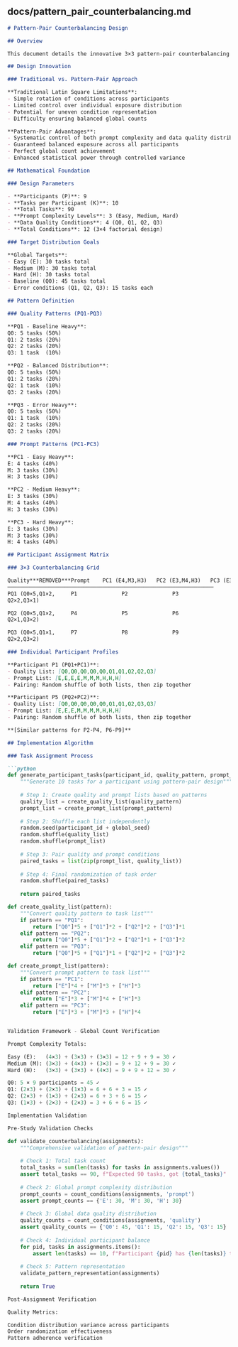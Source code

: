 ## docs/pattern_pair_counterbalancing.md

````markdown
# Pattern-Pair Counterbalancing Design

## Overview

This document details the innovative 3×3 pattern-pair counterbalancing design used in the human study component of the manufacturing data assistant research. This approach provides superior experimental control compared to traditional Latin square designs.

## Design Innovation

### Traditional vs. Pattern-Pair Approach

**Traditional Latin Square Limitations**:
- Simple rotation of conditions across participants
- Limited control over individual exposure distribution
- Potential for uneven condition representation
- Difficulty ensuring balanced global counts

**Pattern-Pair Advantages**:
- Systematic control of both prompt complexity and data quality distributions
- Guaranteed balanced exposure across all participants
- Perfect global count achievement
- Enhanced statistical power through controlled variance

## Mathematical Foundation

### Design Parameters

- **Participants (P)**: 9
- **Tasks per Participant (K)**: 10
- **Total Tasks**: 90
- **Prompt Complexity Levels**: 3 (Easy, Medium, Hard)
- **Data Quality Conditions**: 4 (Q0, Q1, Q2, Q3)
- **Total Conditions**: 12 (3×4 factorial design)

### Target Distribution Goals

**Global Targets**:
- Easy (E): 30 tasks total
- Medium (M): 30 tasks total  
- Hard (H): 30 tasks total
- Baseline (Q0): 45 tasks total
- Error conditions (Q1, Q2, Q3): 15 tasks each

## Pattern Definition

### Quality Patterns (PQ1-PQ3)

**PQ1 - Baseline Heavy**:
Q0: 5 tasks (50%)
Q1: 2 tasks (20%)
Q2: 2 tasks (20%)
Q3: 1 task  (10%)

**PQ2 - Balanced Distribution**:
Q0: 5 tasks (50%)
Q1: 2 tasks (20%)
Q2: 1 task  (10%)
Q3: 2 tasks (20%)

**PQ3 - Error Heavy**:
Q0: 5 tasks (50%)
Q1: 1 task  (10%)
Q2: 2 tasks (20%)
Q3: 2 tasks (20%)

### Prompt Patterns (PC1-PC3)

**PC1 - Easy Heavy**:
E: 4 tasks (40%)
M: 3 tasks (30%)
H: 3 tasks (30%)

**PC2 - Medium Heavy**:
E: 3 tasks (30%)
M: 4 tasks (40%)
H: 3 tasks (30%)

**PC3 - Hard Heavy**:
E: 3 tasks (30%)
M: 3 tasks (30%)
H: 4 tasks (40%)

## Participant Assignment Matrix

### 3×3 Counterbalancing Grid

Quality***REMOVED***Prompt    PC1 (E4,M3,H3)   PC2 (E3,M4,H3)   PC3 (E3,M3,H4)
─────────────────────────────────────────────────────────────────
PQ1 (Q0×5,Q1×2,     P1              P2              P3
Q2×2,Q3×1)

PQ2 (Q0×5,Q1×2,     P4              P5              P6
Q2×1,Q3×2)

PQ3 (Q0×5,Q1×1,     P7              P8              P9
Q2×2,Q3×2)

### Individual Participant Profiles

**Participant P1 (PQ1+PC1)**:
- Quality List: [Q0,Q0,Q0,Q0,Q0,Q1,Q1,Q2,Q2,Q3]
- Prompt List: [E,E,E,E,M,M,M,H,H,H]
- Pairing: Random shuffle of both lists, then zip together

**Participant P5 (PQ2+PC2)**:
- Quality List: [Q0,Q0,Q0,Q0,Q0,Q1,Q1,Q2,Q3,Q3]
- Prompt List: [E,E,E,M,M,M,M,H,H,H]
- Pairing: Random shuffle of both lists, then zip together

**[Similar patterns for P2-P4, P6-P9]**

## Implementation Algorithm

### Task Assignment Process

```python
def generate_participant_tasks(participant_id, quality_pattern, prompt_pattern):
    """Generate 10 tasks for a participant using pattern-pair design"""
    
    # Step 1: Create quality and prompt lists based on patterns
    quality_list = create_quality_list(quality_pattern)
    prompt_list = create_prompt_list(prompt_pattern)
    
    # Step 2: Shuffle each list independently
    random.seed(participant_id + global_seed)
    random.shuffle(quality_list)
    random.shuffle(prompt_list)
    
    # Step 3: Pair quality and prompt conditions
    paired_tasks = list(zip(prompt_list, quality_list))
    
    # Step 4: Final randomization of task order
    random.shuffle(paired_tasks)
    
    return paired_tasks

def create_quality_list(pattern):
    """Convert quality pattern to task list"""
    if pattern == "PQ1":
        return ["Q0"]*5 + ["Q1"]*2 + ["Q2"]*2 + ["Q3"]*1
    elif pattern == "PQ2":
        return ["Q0"]*5 + ["Q1"]*2 + ["Q2"]*1 + ["Q3"]*2
    elif pattern == "PQ3":
        return ["Q0"]*5 + ["Q1"]*1 + ["Q2"]*2 + ["Q3"]*2

def create_prompt_list(pattern):
    """Convert prompt pattern to task list"""
    if pattern == "PC1":
        return ["E"]*4 + ["M"]*3 + ["H"]*3
    elif pattern == "PC2":
        return ["E"]*3 + ["M"]*4 + ["H"]*3
    elif pattern == "PC3":
        return ["E"]*3 + ["M"]*3 + ["H"]*4


Validation Framework - Global Count Verification

Prompt Complexity Totals:

Easy (E):   (4×3) + (3×3) + (3×3) = 12 + 9 + 9 = 30 ✓
Medium (M): (3×3) + (4×3) + (3×3) = 9 + 12 + 9 = 30 ✓  
Hard (H):   (3×3) + (3×3) + (4×3) = 9 + 9 + 12 = 30 ✓

Q0: 5 × 9 participants = 45 ✓
Q1: (2×3) + (2×3) + (1×3) = 6 + 6 + 3 = 15 ✓
Q2: (2×3) + (1×3) + (2×3) = 6 + 3 + 6 = 15 ✓
Q3: (1×3) + (2×3) + (2×3) = 3 + 6 + 6 = 15 ✓

Implementation Validation

Pre-Study Validation Checks

def validate_counterbalancing(assignments):
    """Comprehensive validation of pattern-pair design"""
    
    # Check 1: Total task count
    total_tasks = sum(len(tasks) for tasks in assignments.values())
    assert total_tasks == 90, f"Expected 90 tasks, got {total_tasks}"
    
    # Check 2: Global prompt complexity distribution
    prompt_counts = count_conditions(assignments, 'prompt')
    assert prompt_counts == {'E': 30, 'M': 30, 'H': 30}
    
    # Check 3: Global data quality distribution  
    quality_counts = count_conditions(assignments, 'quality')
    assert quality_counts == {'Q0': 45, 'Q1': 15, 'Q2': 15, 'Q3': 15}
    
    # Check 4: Individual participant balance
    for pid, tasks in assignments.items():
        assert len(tasks) == 10, f"Participant {pid} has {len(tasks)} tasks"
        
    # Check 5: Pattern representation
    validate_pattern_representation(assignments)
    
    return True

Post-Assignment Verification

Quality Metrics:

Condition distribution variance across participants
Order randomization effectiveness
Pattern adherence verification

